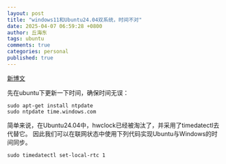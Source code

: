 ```yaml
---
layout: post
title: "windows11和Ubuntu24.04双系统，时间不对"
date: 2025-04-07 06:59:28 +0800
author: 丘海东 
tags: ubuntu
comments: true
categories: personal
published: true
---
```


[新博文](https://blog.csdn.net/weixin_42066135/article/details/144369653)  

先在ubuntu下更新一下时间，确保时间无误：  

    sudo apt-get install ntpdate
    sudo ntpdate time.windows.com

简单来说，在Ubuntu24.04中，hwclock已经被淘汰了，并采用了timedatectl去代替它。 因此我们可以在联网状态中使用下列代码实现Ubuntu与Windows的时间同步。  

    sudo timedatectl set-local-rtc 1

